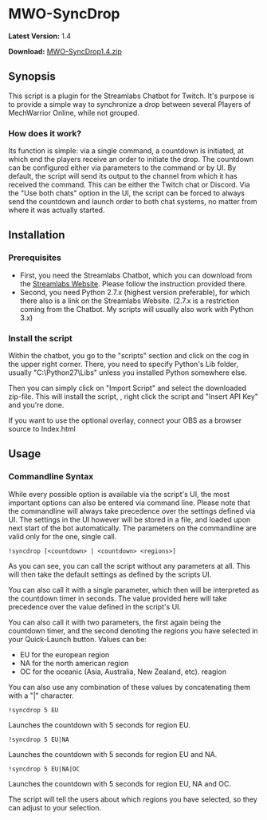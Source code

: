 # MWO-SyncDrop

**Latest Version:** 1.4

**Download:** [MWO-SyncDrop1.4.zip](https://github.com/Oncorporation/MWO-SyncDrop/releases/download/1.4/MWO-SyncDrop1.4.zip)

## Synopsis
This script is a plugin for the Streamlabs Chatbot for Twitch.
It's purpose is to provide a simple way to synchronize a drop between 
several Players of MechWarrior Online, while not grouped.

### How does it work?
Its function is simple: via a single command, a countdown is initiated, 
at which end the players receive an order to initiate the drop.
The countdown can be configured either via parameters to the command or by UI.
By default, the script will send its output to the channel from which it has 
received the command. This can be either the Twitch chat or Discord.
Via the "Use both chats" option in the UI, the script can be forced to always send
the countdown and launch order to both chat systems, no matter from where it was 
actually started.

## Installation
### Prerequisites
* First, you need the Streamlabs Chatbot, which you can download from the 
[Streamlabs Website](https://www.streamlabs.com/chatbot). 
Please follow the instruction provided there.
* Second, you need Python 2.7.x (highest version preferable), for which there 
also is a link on the Streamlabs Website. (2.7.x is a restriction coming from the
Chatbot. My scripts will usually also work with Python 3.x)

### Install the script
Within the chatbot, you go to the "scripts" section and click on the cog in the upper right corner.
There, you need to specify Python's Lib folder, usually "C:\Python27\Libs" unless you installed 
Python somewhere else.

Then you can simply click on "Import Script" and select the downloaded zip-file.
This will install the script, , right click the script and "Insert API Key" and you're done.

If you want to use the optional overlay, connect your OBS as a browser source to Index.html

## Usage
### Commandline Syntax
While every possible option is available via the script's UI, the most important 
options can also be entered via command line. Please note that the commandline will
always take precedence over the settings defined via UI. The settings in the UI
however will be stored in a file, and loaded upon next start of the bot automatically.
The parameters on the commandline are valid only for the one, single call.

```
!syncdrop [<countdown> | <countdown> <regions>]
``` 

As you can see, you can call the script without any parameters at all. This will
then take the default settings as defined by the scripts UI.

You can also call it with a single parameter, which then will be interpreted as the 
countdown timer in seconds. The value provided here will take precedence over the 
value defined in the script's UI.

You can also call it with two parameters, the first again being the countdown timer,
and the second denoting the regions you have selected in your Quick-Launch button.
Values can be:

* EU for the european region
* NA for the north american region
* OC for the oceanic (Asia, Australia, New Zealand, etc). reagion

You can also use any combination of these values by concatenating them with a "|" character.

```
!syncdrop 5 EU
```
Launches the countdown with 5 seconds for region EU.
```
!syncdrop 5 EU|NA
```
Launches the countdown with 5 seconds for region EU and NA.
```
!syncdrop 5 EU|NA|OC
```
Launches the countdown with 5 seconds for region EU, NA and OC.

The script will tell the users about which regions you have 
selected, so they can adjust to your selection.
